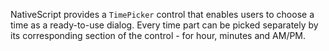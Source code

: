 NativeScript provides a `TimePicker` control that enables users to choose a time as a ready-to-use dialog. Every time part can be picked separately by its corresponding section of the control - for hour, minutes and AM/PM. 
